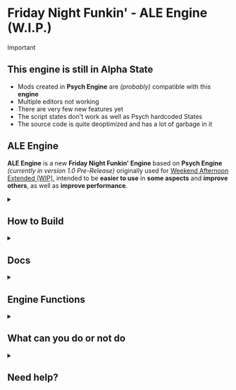# Friday Night Funkin' - ALE Engine (W.I.P.)

>[!IMPORTANT]
> ## This engine is still in **Alpha State**
> * Mods created in **Psych Engine** are *(probably)* compatible with this **engine**
> * Multiple editors not working
> * There are very few new features yet
> * The script states don't work as well as Psych hardcoded States
> * The source code is quite deoptimized and has a lot of garbage in it

## ALE Engine
**ALE Engine** is a new **Friday Night Funkin' Engine** based on **Psych Engine** *(currently in version 1.0 Pre-Release)* originally used for [Weekend Afternoon Extended (WIP)](https://gamebanana.com/mods/379624), intended to be **easier to use** in **some aspects** and **improve others**, as well as **improve performance**.

    
<details><summary><h2>How to Build</h2></summary>
  
##### Tested on Windows 11
1. **Download** and **install** [Haxe](https://haxe.org/download/).
    - Leave all **installation options** as **default**.
2. **Download** and **install** [`git-scm`](https://git-scm.com/download/win).
    - Leave all **installation options** as **default**.
3. Run `setup/installVisualStudioCode.bat` using **cmd** or **double-clicking it**.
3. Run `update.bat` using **cmd** or **double-clicking it**.
4. Once the **libraries are installed**, run `lime test windows` to compile and **launch the game** *(may take a long time)*.
</details>

<details><summary><h2>Docs</h2></summary>

* [Psych Engine Wiki](https://github.com/ShadowMario/FNF-PsychEngine/wiki)
* [ALE Engine Wiki](WIKI.md)
</details>

<details><summary><h2>Engine Functions</h2></summary>

#### I don't have money to activate the Wiki
* [Psych Engine Wiki](https://github.com/ShadowMario/FNF-PsychEngine/wiki)
* [ALE Engine Wiki](WIKI.md)
</details>

<details>
  <summary><h2>What can you do or not do</h2></summary>

  ### You can:
  - Download and use the engine or install mods/modpacks to play on it
  - Mod and fork the engine
  - Release excutable mods that use ALE Engine as source *(Specifing that this ALE Engine)*
  - Release modpacks

  ### You can't:
  - Create another engine unrelated to ALE Engine that uses it's code
  - Steal code from ALE Engine without giving proper credits
  - Publish the engine on other platforms *(You can only upload **mods** that use the engine as a source, if specified, even better)*
</details>

<details><summary><h2>Need help?</h2></summary>
  
#### Don't worry!
* If you **do not have problems related to ALE Engine's own functions**, you can **ask for help** on the [Psych Engine's Discord Server](https://discord.com/invite/2ka77eMXDv).
* If you **have problems with ALE Engine's own functions**, you can **ask for help** on the [ALE Engine's Discord Server](https://discord.gg/NP4U9CUrsH).
</details>
